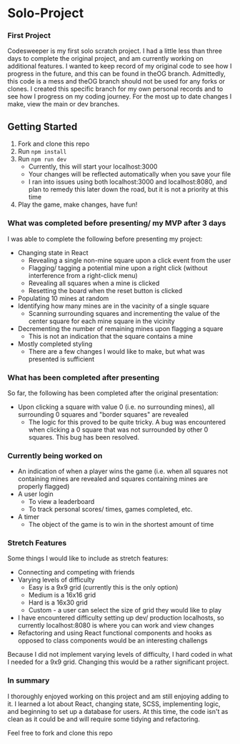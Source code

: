 # Solo-Project

### First Project

Codesweeper is my first solo scratch project. I had a little less than three days to complete the original project, and am currently working on additional features. I wanted to keep record of my original code to see how I progress in the future, and this can be found in theOG branch. Admittedly, this code is a mess and theOG branch should not be used for any forks or clones. I created this specific branch for my own personal records and to see how I progress on my coding journey. For the most up to date changes I make, view the main or dev branches. 

## Getting Started
1. Fork and clone this repo
2. Run `npm install`
3. Run `npm run dev`
    * Currently, this will start your localhost:3000
    * Your changes will be reflected automatically when you save your file
    * I ran into issues using both localhost:3000 and localhost:8080, and plan to remedy this later down the road, but it is not a priority at this time
4. Play the game, make changes, have fun!
 

### What was completed before presenting/ my MVP after 3 days

I was able to complete the following before presenting my project:
- Changing state in React
  - Revealing a single non-mine square upon a click event from the user
  - Flagging/ tagging a potential mine upon a right click (without interference from a right-click menu)
  - Revealing all squares when a mine is clicked
  - Resetting the board when the reset button is clicked
- Populating 10 mines at random
- Identifying how many mines are in the vacinity of a single square
  - Scanning surrounding squares and incrementing the value of the center square for each mine square in the vicinity
- Decrementing the number of remaining mines upon flagging a square
  - This is not an indication that the square contains a mine
- Mostly completed styling
  - There are a few changes I would like to make, but what was presented is sufficient

### What has been completed after presenting

So far, the following has been completed after the original presentation:
- Upon clicking a square with value 0 (i.e. no surrounding mines), all surrounding 0 squares and "border squares" are revealed
  - The logic for this proved to be quite tricky. A bug was encountered when clicking a 0 square that was not surrounded by other 0 squares. This bug has been resolved.
  
### Currently being worked on

- An indication of when a player wins the game (i.e. when all squares not containing mines are revealed and squares containing mines are properly flagged)
- A user login
  - To view a leaderboard
  - To track personal scores/ times, games completed, etc.
- A timer
  - The object of the game is to win in the shortest amount of time

### Stretch Features

Some things I would like to include as stretch features:
- Connecting and competing with friends
- Varying levels of difficulty
  - Easy is a 9x9 grid (currently this is the only option)
  - Medium is a 16x16 grid
  - Hard is a 16x30 grid
  - Custom - a user can select the size of grid they would like to play
- I have encountered difficulty setting up dev/ production localhosts, so currently localhost:8080 is where you can work and view changes
- Refactoring and using React functional components and hooks as opposed to class components would be an interesting challengs

Because I did not implement varying levels of difficulty, I hard coded in what I needed for a 9x9 grid. Changing this would be a rather significant project.

### In summary

I thoroughly enjoyed working on this project and am still enjoying adding to it. I learned a lot about React, changing state, SCSS, implementing logic, and beginning to set up a database for users. At this time, the code isn't as clean as it could be and will require some tidying and refactoring.

Feel free to fork and clone this repo
